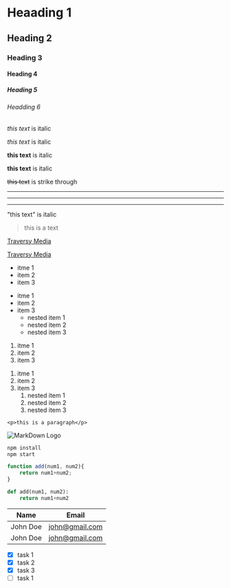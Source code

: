 <!--Headings-->

# Heaading 1
## Heading 2
### Heading 3
#### Heading 4
##### Heading 5
###### Headding 6


<!--Italic-->

*this text* is italic

_this text_ is italic

<!--Strong-->

**this text** is italic

__this text__ is italic

<!--strike through-->

~~this text~~ is strike through

<!--horizontal rule lines-->

---  
---
___

<!--to show staric, quotes or special charctr-->

\"this text\" is italic


<!--BlockQuote-->
>this is a text

<!--Links-->

[Traversy Media](http://www.google.com)

<!--Links with title-->

[Traversy Media](http://www.google.com "Traversy Media")


<!--Ul-->

* itme 1
* item 2
* item 3

<!--Ul with nested list-->
* itme 1
* item 2
* item 3
    * nested item 1
    * nested item 2
    * nested item 3

<!--Ol-->

1. itme 1
1. item 2
1. item 3

<!--Ol with nested list-->
1. itme 1
1. item 2
1. item 3
    1. nested item 1
    1. nested item 2
    1. nested item 3

<!--Inline Code Block-->

`<p>this is a paragraph</p>`

<!--Images-->

![MarkDown Logo](/home/irtaza/ipgeolocation-logo.jpg)

<!--Github Markdown-->



<!-- Code Blocks-->

```bash
npm install
npm start

```

```javascript
function add(num1, num2){
    return num1+num2;
}

```

```python
def add(num1, num2):
    return num1+num2

```

<!--Tables-->

| Name     | Email          |
| -------- | -------------- |
| John Doe | john@gmail.com |
| John Doe | john@gmail.com |

<!--Task List-->

* [x] task 1
* [x] task 2
* [x] task 3
* [ ] task 1